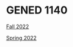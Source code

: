 # GENED 1140

[Fall 2022](fall-2022/)

[Spring 2022](https://harvardmapcollection.github.io/gened1140/spring-2022/slides/)
